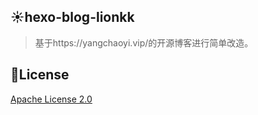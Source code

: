 ## :sunny:hexo-blog-lionkk

>基于https://yangchaoyi.vip/的开源博客进行简单改造。

## :name_badge:License

<a href="http://www.apache.org/licenses/LICENSE-2.0">Apache License 2.0</a>
